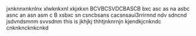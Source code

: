 jxnknnxnknlnx
xlwknkxnl
xkjxkxn
BCVBCSVDCBASCB
bxc asc as na
asbc asnc an 
asn asm c
B xsbxc sn
csncbsans
cacsnsaui3rrirnnd
ndv sdncnd
jsdvndsmnm
svvsdnm
this is jkhjkj
thhtjnknrnjn
kjendkjcnkndc
cnknkncknkcnkd
